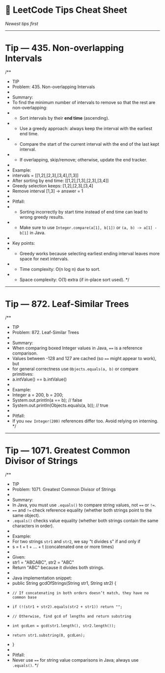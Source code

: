 # 📘 LeetCode Tips Cheat Sheet
_Newest tips first_

---
# Tip — 435. Non-overlapping Intervals
/**
 * TIP
 * Problem: 435. Non-overlapping Intervals
 *  
 * Summary:
 * To find the minimum number of intervals to remove so that the rest are non-overlapping:
 * - Sort intervals by their **end time** (ascending).
 * - Use a greedy approach: always keep the interval with the earliest end time.
 * - Compare the start of the current interval with the end of the last kept interval.
 * - If overlapping, skip/remove; otherwise, update the end tracker.
 *
 * Example:
 * intervals = [[1,2],[2,3],[3,4],[1,3]]
 * After sorting by end time: [[1,2],[1,3],[2,3],[3,4]]
 * Greedy selection keeps: [1,2],[2,3],[3,4]
 * Remove interval [1,3] → answer = 1
 *
 * Pitfall:
 * - Sorting incorrectly by start time instead of end time can lead to wrong greedy results.
 * - Make sure to use `Integer.compare(a[1], b[1])` or `(a, b) -> a[1] - b[1]` in Java.
 *
 * Key points:
 * - Greedy works because selecting earliest ending interval leaves more space for next intervals.
 * - Time complexity: O(n log n) due to sort.
 * - Space complexity: O(1) extra (if in-place sort used).
 */

---
# Tip — 872. Leaf-Similar Trees
/**
 * TIP
 * Problem: 872. Leaf-Similar Trees
 *
 * Summary:
 * When comparing boxed Integer values in Java, `==` is a reference comparison.
 * Values between -128 and 127 are cached (so `==` might appear to work), but
 * for general correctness use `Objects.equals(a, b)` or compare primitives:
 *   a.intValue() == b.intValue()
 *
 * Example:
 * Integer a = 200, b = 200;
 * System.out.println(a == b); // false
 * System.out.println(Objects.equals(a, b)); // true
 *
 * Pitfall:
 * If you `new Integer(200)` references differ too. Avoid relying on interning.
 */

---
# Tip — 1071. Greatest Common Divisor of Strings
/**
 * TIP
 * Problem: 1071. Greatest Common Divisor of Strings
 *
 * Summary:
 * In Java, you must use `.equals()` to compare string values, not `==` or `!=`.
 * `==` and `!=` check reference equality (whether both strings point to the same object).
 * `.equals()` checks value equality (whether both strings contain the same characters in order).
 *
 * Example:
 * For two strings `str1` and `str2`, we say "t divides s" if and only if
 * s = t + t + ... + t (concatenated one or more times)
 *
 * Given:
 * str1 = "ABCABC", str2 = "ABC"
 * Return "ABC" because it divides both strings.
 *
 * Java implementation snippet:
 * public String gcdOfStrings(String str1, String str2) {
 *     // If concatenating in both orders doesn’t match, they have no common base
 *     if (!(str1 + str2).equals(str2 + str1)) return "";
 *     // Otherwise, find gcd of lengths and return substring
 *     int gcdLen = gcd(str1.length(), str2.length());
 *     return str1.substring(0, gcdLen);
 * }
 *
 * Pitfall:
 * Never use `==` for string value comparisons in Java; always use `.equals()`.
 */

